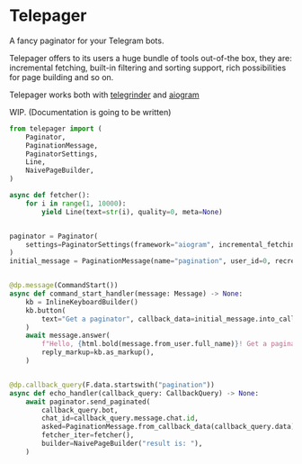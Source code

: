 # Telepager

A fancy paginator for your Telegram bots.

Telepager offers to its users a huge bundle of tools out-of-the box, they are: incremental fetching, built-in filtering and sorting support, rich possibilities for page building and so on.

Telepager works both with [telegrinder](https://github.com/timoniq/telegrinder) and [aiogram](https://github.com/aiogram/aiogram)


WIP.
(Documentation is going to be written)


```python
from telepager import (
    Paginator,
    PaginationMessage,
    PaginatorSettings,
    Line,
    NaivePageBuilder,
)

async def fetcher():
    for i in range(1, 10000):
        yield Line(text=str(i), quality=0, meta=None)


paginator = Paginator(
    settings=PaginatorSettings(framework="aiogram", incremental_fetching=True)
)
initial_message = PaginationMessage(name="pagination", user_id=0, recreate_record=True)


@dp.message(CommandStart())
async def command_start_handler(message: Message) -> None:
    kb = InlineKeyboardBuilder()
    kb.button(
        text="Get a paginator", callback_data=initial_message.into_callback_data()
    )
    await message.answer(
        f"Hello, {html.bold(message.from_user.full_name)}! Get a paginator!",
        reply_markup=kb.as_markup(),
    )


@dp.callback_query(F.data.startswith("pagination"))
async def echo_handler(callback_query: CallbackQuery) -> None:
    await paginator.send_paginated(
        callback_query.bot,
        chat_id=callback_query.message.chat.id,
        asked=PaginationMessage.from_callback_data(callback_query.data),
        fetcher_iter=fetcher(),
        builder=NaivePageBuilder("result is: "),
    )
```
